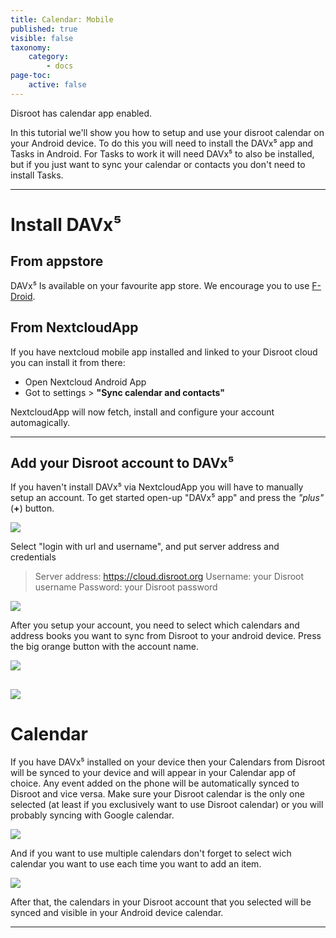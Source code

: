 ```yaml
---
title: Calendar: Mobile
published: true
visible: false
taxonomy:
    category:
        - docs
page-toc:
    active: false
---
```


Disroot has calendar app enabled.

In this tutorial we'll show you how to setup and use your disroot calendar on your Android device.
To do this you will need to install the DAVx⁵ app and Tasks in Android.
For Tasks to work it will need DAVx⁵ to also be installed, but if you just want to sync your calendar or contacts you don't need to install Tasks.


----------
# Install DAVx⁵
## From appstore
DAVx⁵ Is available on your favourite app store. We encourage you to use [F-Droid](https://f-droid.org/).


## From NextcloudApp
If you have nextcloud mobile app installed and linked to your Disroot cloud you can install it from there:
 - Open Nextcloud Android App
 - Got to settings > **"Sync calendar and contacts"**

 NextcloudApp will now fetch, install and configure your account automagically.

 ---------------

## Add your Disroot account to DAVx⁵

If you haven't install DAVx⁵ via NextcloudApp you will have to manually setup an account.
To get started open-up "DAVx⁵ app" and press the *"plus"* (**+**) button.

![](en/nextcloud_davdroid1.jpeg)


Select "login with url and username", and put server address and credentials

> Server address: https://cloud.disroot.org
> Username: your Disroot username
> Password: your Disroot password


![](en/nextcloud_davdroid2.jpeg)

After you setup your account, you need to select which calendars and address books you want to sync from Disroot to your android device.
Press the big orange button with the account name.

![](en/nextcloud_davdroid3.jpeg)

![](en/nextcloud_davdroid4.jpeg)
-------------------

# Calendar
If you have DAVx⁵ installed on your device then your Calendars from Disroot will be synced to your device and will appear in your Calendar app of choice. Any event added on the phone will be automatically synced to Disroot and vice versa.
Make sure your Disroot calendar is the only one selected (at least if you exclusively want to use Disroot calendar) or you will probably syncing with Google calendar.

![](en/select-calendar1.gif)

And if you want to use multiple calendars don't forget to select wich calendar you want to use each time you want to add an item.

![](en/select-calendar2.gif)

After that, the calendars in your Disroot account that you selected will be synced and visible in your Android device calendar.

---------------------
